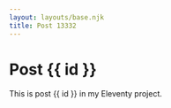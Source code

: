 ```yaml
---
layout: layouts/base.njk
title: Post 13332
---
```


# Post {{ id }}

This is post {{ id }} in my Eleventy project.
